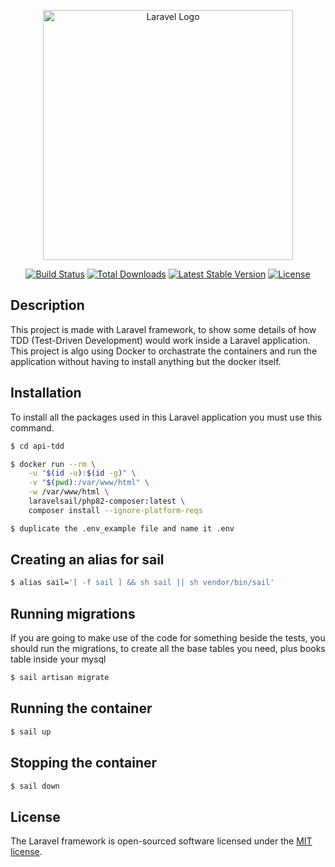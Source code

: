 <p align="center"><a href="https://laravel.com" target="_blank"><img src="https://raw.githubusercontent.com/laravel/art/master/logo-lockup/5%20SVG/2%20CMYK/1%20Full%20Color/laravel-logolockup-cmyk-red.svg" width="400" alt="Laravel Logo"></a></p>

<p align="center">
<a href="https://github.com/laravel/framework/actions"><img src="https://github.com/laravel/framework/workflows/tests/badge.svg" alt="Build Status"></a>
<a href="https://packagist.org/packages/laravel/framework"><img src="https://img.shields.io/packagist/dt/laravel/framework" alt="Total Downloads"></a>
<a href="https://packagist.org/packages/laravel/framework"><img src="https://img.shields.io/packagist/v/laravel/framework" alt="Latest Stable Version"></a>
<a href="https://packagist.org/packages/laravel/framework"><img src="https://img.shields.io/packagist/l/laravel/framework" alt="License"></a>
</p>

## Description

This project is made with Laravel framework, to show some details of how TDD (Test-Driven Development) would work inside a Laravel application.
This project is algo using Docker to orchastrate the containers and run the application without having to install anything but the docker itself.

## Installation

To install all the packages used in this Laravel application you must use this command.

```bash
$ cd api-tdd
```

```bash
$ docker run --rm \
    -u "$(id -u):$(id -g)" \
    -v "$(pwd):/var/www/html" \
    -w /var/www/html \
    laravelsail/php82-composer:latest \
    composer install --ignore-platform-reqs
```

```bash
$ duplicate the .env_example file and name it .env
```
## Creating an alias for sail

```bash
$ alias sail='[ -f sail ] && sh sail || sh vendor/bin/sail'
```

## Running migrations

If you are going to make use of the code for something beside the tests, you should run the migrations, to create all the base tables you need, plus books table inside your mysql

```bash
$ sail artisan migrate
```

## Running the container

```bash
$ sail up
```

## Stopping the container

```bash
$ sail down
```


## License

The Laravel framework is open-sourced software licensed under the [MIT license](https://opensource.org/licenses/MIT).
